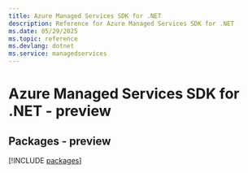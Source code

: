 ```yaml
---
title: Azure Managed Services SDK for .NET
description: Reference for Azure Managed Services SDK for .NET
ms.date: 05/29/2025
ms.topic: reference
ms.devlang: dotnet
ms.service: managedservices
---
```

# Azure Managed Services SDK for .NET - preview
## Packages - preview
[!INCLUDE [packages](managed-services-index.md)]